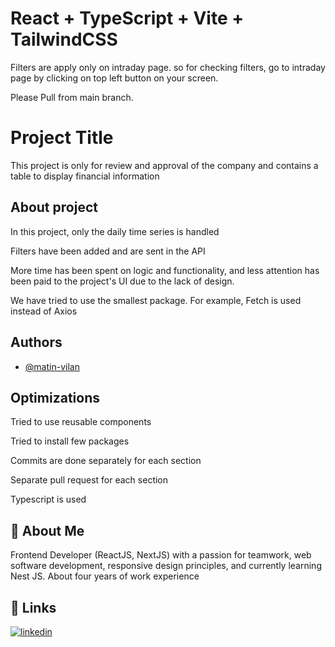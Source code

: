 # React + TypeScript + Vite + TailwindCSS

Filters are apply only on intraday page. so for checking filters, go to intraday page by clicking on top left button on your screen.

Please Pull from main branch.

# Project Title

This project is only for review and approval of the company and contains a table to display financial information

## About project

In this project, only the daily time series is handled

Filters have been added and are sent in the API

More time has been spent on logic and functionality, and less attention has been paid to the project's UI due to the lack of design.

We have tried to use the smallest package. For example, Fetch is used instead of Axios

## Authors

- [@matin-vilan](https://www.github.com/matin-vilan)

## Optimizations

Tried to use reusable components

Tried to install few packages

Commits are done separately for each section

Separate pull request for each section

Typescript is used

## 🚀 About Me

Frontend Developer (ReactJS, NextJS) with a passion for teamwork, web software development, responsive design principles, and currently learning Nest JS.
About four years of work experience

## 🔗 Links

[![linkedin](https://img.shields.io/badge/linkedin-0A66C2?style=for-the-badge&logo=linkedin&logoColor=white)](https://www.linkedin.com/in/matin-vilan-72288821a/)
